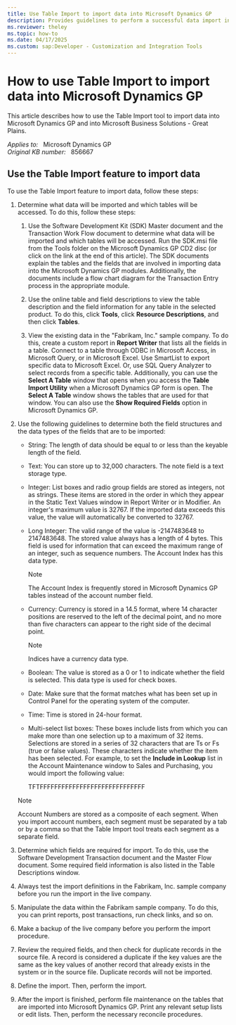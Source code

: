 ```yaml
---
title: Use Table Import to import data into Microsoft Dynamics GP
description: Provides guidelines to perform a successful data import in Microsoft Dynamics GP and in Microsoft Business Solutions - Great Plains by using the Table Import tool.
ms.reviewer: theley
ms.topic: how-to
ms.date: 04/17/2025
ms.custom: sap:Developer - Customization and Integration Tools
---
```

# How to use Table Import to import data into Microsoft Dynamics GP

This article describes how to use the Table Import tool to import data into Microsoft Dynamics GP and into Microsoft Business Solutions - Great Plains.

_Applies to:_ &nbsp; Microsoft Dynamics GP  
_Original KB number:_ &nbsp; 856667

## Use the Table Import feature to import data

To use the Table Import feature to import data, follow these steps:

1. Determine what data will be imported and which tables will be accessed. To do this, follow these steps:

    1. Use the Software Development Kit (SDK) Master document and the Transaction Work Flow document to determine what data will be imported and which tables will be accessed. Run the SDK.msi file from the Tools folder on the Microsoft Dynamics GP CD2 disc (or click on the link at the end of this article). The SDK documents explain the tables and the fields that are involved in importing data into the Microsoft Dynamics GP modules. Additionally, the documents include a flow chart diagram for the Transaction Entry process in the appropriate module.

    2. Use the online table and field descriptions to view the table description and the field information for any table in the selected product. To do this, click **Tools**, click **Resource Descriptions**, and then click **Tables**.

    3. View the existing data in the "Fabrikam, Inc." sample company. To do this, create a custom report in **Report Writer** that lists all the fields in a table. Connect to a table through ODBC in Microsoft Access, in Microsoft Query, or in Microsoft Excel. Use SmartList to export specific data to Microsoft Excel. Or, use SQL Query Analyzer to select records from a specific table. Additionally, you can use the **Select A Table** window that opens when you access the **Table Import Utility** when a Microsoft Dynamics GP form is open. The **Select A Table** window shows the tables that are used for that window. You can also use the **Show Required Fields** option in Microsoft Dynamics GP.

2. Use the following guidelines to determine both the field structures and the data types of the fields that are to be imported:
   - String: The length of data should be equal to or less than the keyable length of the field.
   - Text: You can store up to 32,000 characters. The note field is a text storage type.
   - Integer: List boxes and radio group fields are stored as integers, not as strings. These items are stored in the order in which they appear in the Static Text Values window in Report Writer or in Modifier. An integer's maximum value is 32767. If the imported data exceeds this value, the value will automatically be converted to 32767.
   - Long Integer: The valid range of the value is -2147483648 to 2147483648. The stored value always has a length of 4 bytes. This field is used for information that can exceed the maximum range of an integer, such as sequence numbers. The Account Index has this data type.

      > [!NOTE]
      > The Account Index is frequently stored in Microsoft Dynamics GP tables instead of the account number field.

   - Currency: Currency is stored in a 14.5 format, where 14 character positions are reserved to the left of the decimal point, and no more than five characters can appear to the right side of the decimal point.

        > [!NOTE]
        > Indices have a currency data type.
   - Boolean: The value is stored as a 0 or 1 to indicate whether the field is selected. This data type is used for check boxes.
   - Date: Make sure that the format matches what has been set up in Control Panel for the operating system of the computer.
   - Time: Time is stored in 24-hour format.
   - Multi-select list boxes: These boxes include lists from which you can make more than one selection up to a maximum of 32 items. Selections are stored in a series of 32 characters that are Ts or Fs (true or false values). These characters indicate whether the item has been selected. For example, to set the **Include in Lookup** list in the Account Maintenance window to Sales and Purchasing, you would import the following value:

        TFTFFFFFFFFFFFFFFFFFFFFFFFFFFFFF

    > [!NOTE]
    > Account Numbers are stored as a composite of each segment. When you import account numbers, each segment must be separated by a tab or by a comma so that the Table Import tool treats each segment as a separate field.

3. Determine which fields are required for import. To do this, use the Software Development Transaction document and the Master Flow document. Some required field information is also listed in the Table Descriptions window.

4. Always test the import definitions in the Fabrikam, Inc. sample company before you run the import in the live company.

5. Manipulate the data within the Fabrikam sample company. To do this, you can print reports, post transactions, run check links, and so on.

6. Make a backup of the live company before you perform the import procedure.

7. Review the required fields, and then check for duplicate records in the source file. A record is considered a duplicate if the key values are the same as the key values of another record that already exists in the system or in the source file. Duplicate records will not be imported.

8. Define the import. Then, perform the import.

9. After the import is finished, perform file maintenance on the tables that are imported into Microsoft Dynamics GP. Print any relevant setup lists or edit lists. Then, perform the necessary reconcile procedures.
